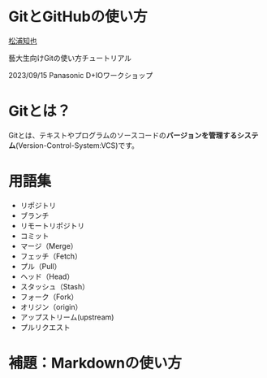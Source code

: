 # GitとGitHubの使い方

[松浦知也](https://matsuuratomoya.com)

藝大生向けGitの使い方チュートリアル

2023/09/15 Panasonic D+IOワークショップ

# Gitとは？

Gitとは、テキストやプログラムのソースコードの**バージョンを管理するシステム**(Version-Control-System:VCS)です。

# 用語集

- リポジトリ
- ブランチ
- リモートリポジトリ
- コミット
- マージ（Merge）
- フェッチ（Fetch）
- プル（Pull）
- ヘッド（Head）
- スタッシュ（Stash）
- フォーク（Fork）
- オリジン（origin）
- アップストリーム(upstream)
- プルリクエスト

# 補題：Markdownの使い方
